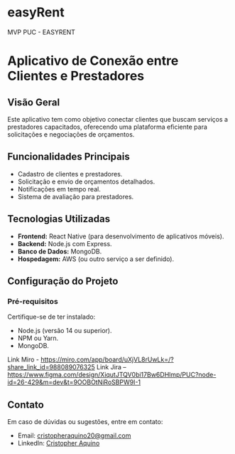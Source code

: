 # easyRent
MVP PUC - EASYRENT

# Aplicativo de Conexão entre Clientes e Prestadores

## Visão Geral
Este aplicativo tem como objetivo conectar clientes que buscam serviços a prestadores capacitados, oferecendo uma plataforma eficiente para solicitações e negociações de orçamentos.

## Funcionalidades Principais
- Cadastro de clientes e prestadores.
- Solicitação e envio de orçamentos detalhados.
- Notificações em tempo real.
- Sistema de avaliação para prestadores.

## Tecnologias Utilizadas
- **Frontend:** React Native (para desenvolvimento de aplicativos móveis).
- **Backend:** Node.js com Express.
- **Banco de Dados:** MongoDB.
- **Hospedagem:** AWS (ou outro serviço a ser definido).

## Configuração do Projeto
### Pré-requisitos
Certifique-se de ter instalado:
- Node.js (versão 14 ou superior).
- NPM ou Yarn.
- MongoDB.

Link Miro - https://miro.com/app/board/uXjVL8rUwLk=/?share_link_id=988089076325
Link Jira –   https://www.figma.com/design/XiqutJTQV0bi17Bw6DHlmp/PUC?node-id=26-429&m=dev&t=9OOBOtNiRoSBPW9I-1


## Contato
Em caso de dúvidas ou sugestões, entre em contato:
- Email: cristopheraquino20@gmail.com
- LinkedIn: [Cristopher Aquino](www.linkedin.com/in/cristopher-aquino-4992b251)

